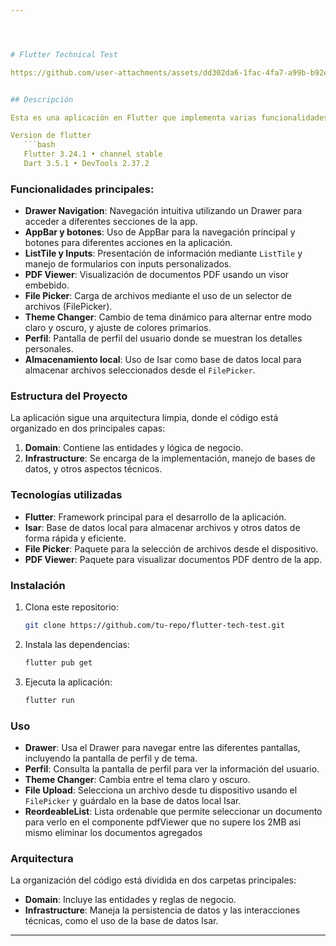 ```yaml
---




# Flutter Technical Test

https://github.com/user-attachments/assets/dd302da6-1fac-4fa7-a99b-b92edd4a4849


## Descripción

Esta es una aplicación en Flutter que implementa varias funcionalidades clave y sigue una arquitectura basada en la organización de carpetas en `domain` e `infrastructure`. La aplicación permite la manipulación de archivos, cambio de temas, visualización de PDF y la gestión de datos localmente usando la base de datos Isar.

Version de flutter
   ```bash
   Flutter 3.24.1 • channel stable
   Dart 3.5.1 • DevTools 2.37.2
   ```

### Funcionalidades principales:
- **Drawer Navigation**: Navegación intuitiva utilizando un Drawer para acceder a diferentes secciones de la app.
- **AppBar y botones**: Uso de AppBar para la navegación principal y botones para diferentes acciones en la aplicación.
- **ListTile y Inputs**: Presentación de información mediante `ListTile` y manejo de formularios con inputs personalizados.
- **PDF Viewer**: Visualización de documentos PDF usando un visor embebido.
- **File Picker**: Carga de archivos mediante el uso de un selector de archivos (FilePicker).
- **Theme Changer**: Cambio de tema dinámico para alternar entre modo claro y oscuro, y ajuste de colores primarios.
- **Perfil**: Pantalla de perfil del usuario donde se muestran los detalles personales.
- **Almacenamiento local**: Uso de Isar como base de datos local para almacenar archivos seleccionados desde el `FilePicker`.

### Estructura del Proyecto
La aplicación sigue una arquitectura limpia, donde el código está organizado en dos principales capas:

1. **Domain**: Contiene las entidades y lógica de negocio.
2. **Infrastructure**: Se encarga de la implementación, manejo de bases de datos, y otros aspectos técnicos.

### Tecnologías utilizadas
- **Flutter**: Framework principal para el desarrollo de la aplicación.
- **Isar**: Base de datos local para almacenar archivos y otros datos de forma rápida y eficiente.
- **File Picker**: Paquete para la selección de archivos desde el dispositivo.
- **PDF Viewer**: Paquete para visualizar documentos PDF dentro de la app.

### Instalación

1. Clona este repositorio:
   ```bash
   git clone https://github.com/tu-repo/flutter-tech-test.git
   ```
2. Instala las dependencias:
   ```bash
   flutter pub get
   ```
3. Ejecuta la aplicación:
   ```bash
   flutter run
   ```

### Uso
- **Drawer**: Usa el Drawer para navegar entre las diferentes pantallas, incluyendo la pantalla de perfil y de tema.
- **Perfil**: Consulta la pantalla de perfil para ver la información del usuario.
- **Theme Changer**: Cambia entre el tema claro y oscuro.
- **File Upload**: Selecciona un archivo desde tu dispositivo usando el `FilePicker` y guárdalo en la base de datos local Isar.
- **ReordeableList**: Lista ordenable que permite seleccionar un documento para verlo en el componente pdfViewer que no supere los 2MB asi mismo eliminar los documentos agregados

### Arquitectura
La organización del código está dividida en dos carpetas principales:
- **Domain**: Incluye las entidades y reglas de negocio.
- **Infrastructure**: Maneja la persistencia de datos y las interacciones técnicas, como el uso de la base de datos Isar.


---
```

